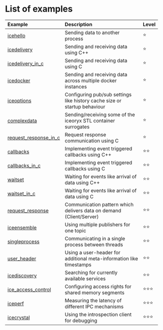# List of examples

| Example                                          | Description                                                               | Level              |
|:-------------------------------------------------|:--------------------------------------------------------------------------|:-------------------|
|[icehello](./icehello/)                           | Sending data to another process                                           | :star:             |
|[icedelivery](./icedelivery/)                     | Sending and receiving data using C++                                      | :star:             |
|[icedelivery_in_c](./icedelivery_in_c/)           | Sending and receiving data using C                                        | :star:             |
|[icedocker](./icedocker/)                         | Sending and receiving data across multiple docker instances               | :star:             |
|[iceoptions](./iceoptions/)                       | Configuring pub/sub settings like history cache size or startup behaviour | :star:             |
|[complexdata](./complexdata/)                     | Sending/receiving some of the iceoryx STL container surrogates            | :star:             |
|[request_response_in_c](./request_response_in_c/) | Request response communication using C                                    | :star:             |
|[callbacks](./callbacks/)                         | Implementing event triggered callbacks using C++                          | :star::star:       |
|[callbacks_in_c](./callbacks_in_c/)               | Implementing event triggered callbacks using C                            | :star::star:       |
|[waitset](./waitset/)                             | Waiting for events like arrival of data using C++                         | :star::star:       |
|[waitset_in_c](./waitset_in_c/)                   | Waiting for events like arrival of data using C                           | :star::star:       |
|[request_response](./request_response/)           | Communication pattern which delivers data on demand (Client/Server)       | :star::star:       |
|[iceensemble](./iceensemble/)                     | Using multiple publishers for one topic                                   | :star::star:       |
|[singleprocess](./singleprocess/)                 | Communicating in a single process between threads                         | :star::star:       |
|[user_header](./user_header/)                     | Using a user-header for additional meta-information like timestamps       | :star::star:       |
|[icediscovery](./icediscovery)                    | Searching for currently available services                                | :star::star:       |
|[ice_access_control](./ice_access_control/)       | Configuring access rights for shared memory segments                      | :star::star::star: |
|[iceperf](./iceperf/)                             | Measuring the latency of different IPC mechanisms                         | :star::star::star: |
|[icecrystal](./icecrystal/)                       | Using the introspection client for debugging                              | :star::star::star: |
